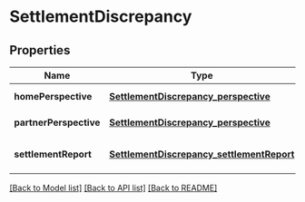 # SettlementDiscrepancy
## Properties

Name | Type | Description | Notes
------------ | ------------- | ------------- | -------------
**homePerspective** | [**SettlementDiscrepancy_perspective**](SettlementDiscrepancy_perspective.md) |  | [default to null]
**partnerPerspective** | [**SettlementDiscrepancy_perspective**](SettlementDiscrepancy_perspective.md) |  | [default to null]
**settlementReport** | [**SettlementDiscrepancy_settlementReport**](SettlementDiscrepancy_settlementReport.md) |  | [optional] [default to null]

[[Back to Model list]](../README.md#documentation-for-models) [[Back to API list]](../README.md#documentation-for-api-endpoints) [[Back to README]](../README.md)

